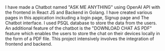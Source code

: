 I have made a Chatbot named "ASK ME ANYTHING" using OpenAI API with the frontend in React JS and Backend in Golang. 
I have created various pages in this appication inckuding a login page, Signup page and The Chatbot interface.
I used PSQL database to store the data from the users.
An additional feature of the chatbot is the "DOWNLOAD CHAT AS PDF" feature which enables the users to store the chat on their devices locally in the form of a PDF file.
This project intensively involves the integration of frontend and backend.
